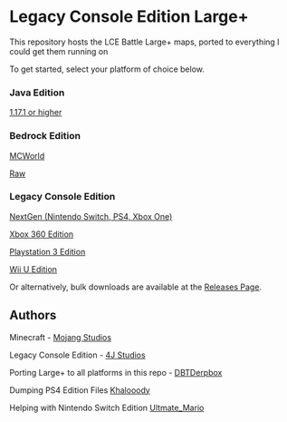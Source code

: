 # Legacy Console Edition Large+

This repository hosts the LCE Battle Large+ maps, ported to everything I could get them running on

To get started, select your platform of choice below.

### Java Edition

[1.17.1 or higher](Java/)

### Bedrock Edition

[MCWorld](Bedrock/mcworld/)

[Raw](Bedrock/raw/)

### Legacy Console Edition

[NextGen (Nintendo Switch, PS4, Xbox One)](LCE/NextGen/)

[Xbox 360 Edition](LCE/OldGen/Xbox360/)

[Playstation 3 Edition](LCE/OldGen/PS3/)

[Wii U Edition](LCE/OldGen/WiiU/)


Or alternatively, bulk downloads are available at the [Releases Page](https://github.com/DBTDerpbox/LCE-LargePlus/releases).

## Authors

Minecraft - [Mojang Studios](https://www.mojang.com/)

Legacy Console Edition - [4J Studios](https://www.4jstudios.com/)

Porting Large+ to all platforms in this repo - [DBTDerpbox](https://github.com/DBTDerpbox)

Dumping PS4 Edition Files [Khalooody](https://www.youtube.com/channel/UC77rlXgms_qWAnBMdwO_O0w)

Helping with Nintendo Switch Edition [Ultmate_Mario](https://www.youtube.com/c/UltmateMario)
